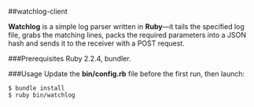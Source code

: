 ##watchlog-client

**Watchlog** is a simple log parser written in **Ruby**—it tails the specified log file, grabs the matching lines, packs the required parameters into a JSON hash and sends it to the receiver with a POST request.

###Prerequisites
Ruby 2.2.4, bundler.

###Usage
Update the **bin/config.rb** file before the first run, then launch:

```
$ bundle install
$ ruby bin/watchlog
```
